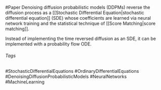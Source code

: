 #Paper
Denoising diffusion probabilistic models (DDPMs) reverse the diffusion process as a [[Stochastic Differential Equation|stochastic differential equation]] (SDE) whose coefficients are learned via neural network training and the statistical technique of [[Score Matching|score matching]].

Instead of implementing the time reversed diffusion as an SDE, it can be implemented with a probability flow ODE. 

###### Tags
#StochasticDifferentialEquations #OrdinaryDifferentialEquations #DenoisingDiffusionProbabilisticModels #NeuralNetworks #MachineLearning
